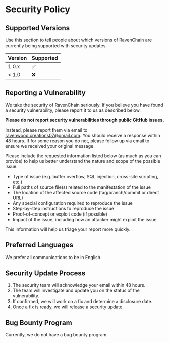 # Security Policy

## Supported Versions

Use this section to tell people about which versions of RavenChain are currently being supported with security updates.

| Version | Supported          |
| ------- | ------------------ |
| 1.0.x   | :white_check_mark: |
| < 1.0   | :x:                |

## Reporting a Vulnerability

We take the security of RavenChain seriously. If you believe you have found a security vulnerability, please report it to us as described below.

**Please do not report security vulnerabilities through public GitHub issues.**

Instead, please report them via email to ravenwood.creations07@gmail.com. You should receive a response within 48 hours. If for some reason you do not, please follow up via email to ensure we received your original message.

Please include the requested information listed below (as much as you can provide) to help us better understand the nature and scope of the possible issue:

* Type of issue (e.g. buffer overflow, SQL injection, cross-site scripting, etc.)
* Full paths of source file(s) related to the manifestation of the issue
* The location of the affected source code (tag/branch/commit or direct URL)
* Any special configuration required to reproduce the issue
* Step-by-step instructions to reproduce the issue
* Proof-of-concept or exploit code (if possible)
* Impact of the issue, including how an attacker might exploit the issue

This information will help us triage your report more quickly.

## Preferred Languages
We prefer all communications to be in English.

## Security Update Process
1. The security team will acknowledge your email within 48 hours.
2. The team will investigate and update you on the status of the vulnerability.
3. If confirmed, we will work on a fix and determine a disclosure date.
4. Once a fix is ready, we will release a security update.

## Bug Bounty Program
Currently, we do not have a bug bounty program.
